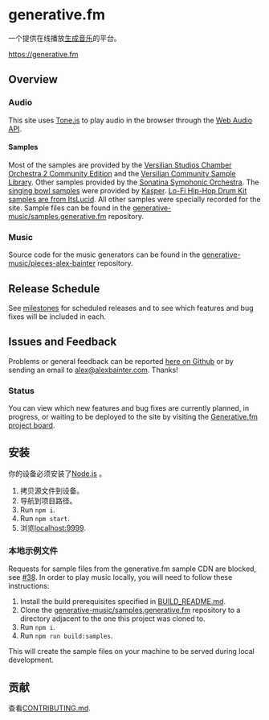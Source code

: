 # generative.fm

一个提供在线播放[生成音乐](https://medium.com/@metalex9/introduction-to-generative-music-91e00e4dba11)的平台。

https://generative.fm

## Overview

### Audio

This site uses [Tone.js](https://tonejs.github.io/) to play audio in the browser through the [Web Audio API](https://developer.mozilla.org/en-US/docs/Web/API/Web_Audio_API).

#### Samples

Most of the samples are provided by the [Versilian Studios Chamber Orchestra 2 Community Edition](https://vis.versilstudios.com/vsco-community.html) and the [Versilian Community Sample Library](https://vis.versilstudios.com/vcsl.html). Other samples provided by the [Sonatina Symphonic Orchestra](https://github.com/peastman/sso). The [singing bowl samples](https://kasper.bandcamp.com/album/singing-bowls) were provided by [Kasper](https://kasper.bandcamp.com/). [Lo-Fi Hip-Hop Drum Kit samples are from ItsLucid](https://soundpacks.com/free-sound-packs/lo-fi-hip-hop-drum-kit/). All other samples were specially recorded for the site. Sample files can be found in the [generative-music/samples.generative.fm] repository.

### Music

Source code for the music generators can be found in the [generative-music/pieces-alex-bainter](https://github.com/generative-music/pieces-alex-bainter) repository.

## Release Schedule

See [milestones](https://github.com/generative-music/generative.fm/milestones) for scheduled releases and to see which features and bug fixes will be included in each.

## Issues and Feedback

Problems or general feedback can be reported [here on Github](https://github.com/generative-music/site/issues) or by sending an email to [alex@alexbainter.com](mailto:alex@alexbainter.com?subject="Generative.fm"). Thanks!

### Status

You can view which new features and bug fixes are currently planned, in progress, or waiting to be deployed to the site by visiting the [Generative.fm project board](https://github.com/orgs/generative-music/projects/2).

## 安装

你的设备必须安装了[Node.js](https://nodejs.org/en/) 。

1. 拷贝源文件到设备。
2. 导航到项目路径。
3. Run `npm i`.
4. Run `npm start`.
5. 浏览[localhost:9999](http://localhost:9999).

### 本地示例文件

Requests for sample files from the generative.fm sample CDN are blocked, see [#38](https://github.com/generative-music/generative.fm/issues/38). In order to play music locally, you will need to follow these instructions:

1. Install the build prerequisites specified in [BUILD_README.md](https://github.com/generative-music/samples.generative.fm/blob/master/BUILD_README.md).
2. Clone the [generative-music/samples.generative.fm] repository to a directory adjacent to the one this project was cloned to.
3. Run `npm i`.
4. Run `npm run build:samples`.

This will create the sample files on your machine to be served during local development.

## 贡献

查看[CONTRIBUTING.md](docs/CONTRIBUTING.md).

[generative-music/samples.generative.fm]: https://github.com/generative-music/samples.generative.fm

